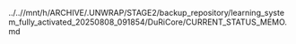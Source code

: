 ../..//mnt/h/ARCHIVE/.UNWRAP/STAGE2/backup_repository/learning_system_fully_activated_20250808_091854/DuRiCore/CURRENT_STATUS_MEMO.md